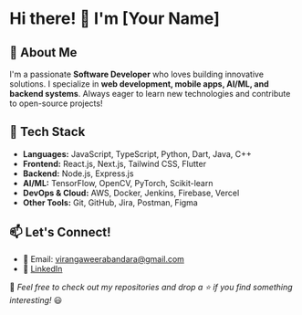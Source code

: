# Hi there! 👋 I'm [Your Name]

## 🚀 About Me
I'm a passionate **Software Developer** who loves building innovative solutions. I specialize in **web development, mobile apps, AI/ML, and backend systems**. Always eager to learn new technologies and contribute to open-source projects!

## 🔧 Tech Stack
- **Languages:** JavaScript, TypeScript, Python, Dart, Java, C++
- **Frontend:** React.js, Next.js, Tailwind CSS, Flutter
- **Backend:** Node.js, Express.js
- **AI/ML:** TensorFlow, OpenCV, PyTorch, Scikit-learn
- **DevOps & Cloud:** AWS, Docker, Jenkins, Firebase, Vercel
- **Other Tools:** Git, GitHub, Jira, Postman, Figma


## 📫 Let's Connect!
- 📩 Email: virangaweerabandara@gmail.com
- 💼 [LinkedIn](https://linkedin.com/in/viranga-weerabandara)


📌 _Feel free to check out my repositories and drop a ⭐ if you find something interesting!_ 😃

